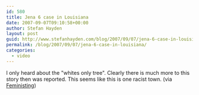 ```yaml
---
id: 580
title: Jena 6 case in Louisiana
date: 2007-09-07T09:10:58+00:00
author: Stefan Hayden
layout: post
guid: http://www.stefanhayden.com/blog/2007/09/07/jena-6-case-in-louisiana/
permalink: /blog/2007/09/07/jena-6-case-in-louisiana/
categories:
  - video
---
```

I only heard about the "whites only tree". Clearly there is much more to this story then was reported. This seems like this is one racist town. (via <a href="http://feministing.com/">Feministing</a>)

<object width="425" height="353"><param name="movie" value="http://www.youtube.com/v/YuoiZnr4jLY"></param><param name="wmode" value="transparent"></param><embed src="http://www.youtube.com/v/YuoiZnr4jLY" type="application/x-shockwave-flash" wmode="transparent" width="425" height="353"></embed></object>